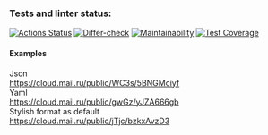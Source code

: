 ### Tests and linter status:
[![Actions Status](https://github.com/reshetovsn/java-project-71/workflows/hexlet-check/badge.svg)](https://github.com/reshetovsn/java-project-71/actions)
[![Differ-check](https://github.com/reshetovsn/java-project-71/actions/workflows/differ-check.yml/badge.svg)](https://github.com/reshetovsn/java-project-71/actions/workflows/differ-check.yml)
[![Maintainability](https://api.codeclimate.com/v1/badges/012d35952345cdf7d1f4/maintainability)](https://codeclimate.com/github/reshetovsn/java-project-71/maintainability)
[![Test Coverage](https://api.codeclimate.com/v1/badges/012d35952345cdf7d1f4/test_coverage)](https://codeclimate.com/github/reshetovsn/java-project-71/test_coverage)
#### Examples
Json  
https://cloud.mail.ru/public/WC3s/5BNGMciyf  
Yaml  
https://cloud.mail.ru/public/gwGz/yJZA666gb  
Stylish format as default  
https://cloud.mail.ru/public/jTjc/bzkxAvzD3  

